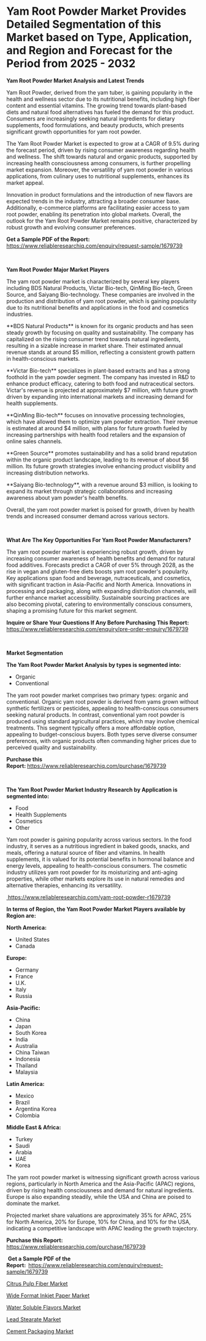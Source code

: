 <p><h1>Yam Root Powder Market Provides Detailed Segmentation of this Market based on Type, Application, and Region and Forecast for the Period from 2025 - 2032</h1></p><p><strong>Yam Root Powder Market Analysis and Latest Trends</strong></p>
<p><p>Yam Root Powder, derived from the yam tuber, is gaining popularity in the health and wellness sector due to its nutritional benefits, including high fiber content and essential vitamins. The growing trend towards plant-based diets and natural food alternatives has fueled the demand for this product. Consumers are increasingly seeking natural ingredients for dietary supplements, food formulations, and beauty products, which presents significant growth opportunities for yam root powder.</p><p>The Yam Root Powder Market is expected to grow at a CAGR of 9.5% during the forecast period, driven by rising consumer awareness regarding health and wellness. The shift towards natural and organic products, supported by increasing health consciousness among consumers, is further propelling market expansion. Moreover, the versatility of yam root powder in various applications, from culinary uses to nutritional supplements, enhances its market appeal.</p><p>Innovation in product formulations and the introduction of new flavors are expected trends in the industry, attracting a broader consumer base. Additionally, e-commerce platforms are facilitating easier access to yam root powder, enabling its penetration into global markets. Overall, the outlook for the Yam Root Powder Market remains positive, characterized by robust growth and evolving consumer preferences.</p></p>
<p><strong>Get a Sample PDF of the Report:&nbsp;</strong> <a href="https://www.reliableresearchiq.com/enquiry/request-sample/1679739?utm_campaign=1117&utm_medium=2&utm_source=Github&utm_content=ia&utm_term=01042025&utm_id=yam-root-powder">https://www.reliableresearchiq.com/enquiry/request-sample/1679739</a></p>
<p>&nbsp;</p>
<p><strong>Yam Root Powder Major Market Players</strong></p>
<p><p>The yam root powder market is characterized by several key players including BDS Natural Products, Victar Bio-tech, QinMing Bio-tech, Green Source, and Saiyang Bio-technology. These companies are involved in the production and distribution of yam root powder, which is gaining popularity due to its nutritional benefits and applications in the food and cosmetics industries.</p><p>**BDS Natural Products** is known for its organic products and has seen steady growth by focusing on quality and sustainability. The company has capitalized on the rising consumer trend towards natural ingredients, resulting in a sizable increase in market share. Their estimated annual revenue stands at around $5 million, reflecting a consistent growth pattern in health-conscious markets.</p><p>**Victar Bio-tech** specializes in plant-based extracts and has a strong foothold in the yam powder segment. The company has invested in R&D to enhance product efficacy, catering to both food and nutraceutical sectors. Victar's revenue is projected at approximately $7 million, with future growth driven by expanding into international markets and increasing demand for health supplements.</p><p>**QinMing Bio-tech** focuses on innovative processing technologies, which have allowed them to optimize yam powder extraction. Their revenue is estimated at around $4 million, with plans for future growth fueled by increasing partnerships with health food retailers and the expansion of online sales channels.</p><p>**Green Source** promotes sustainability and has a solid brand reputation within the organic product landscape, leading to its revenue of about $6 million. Its future growth strategies involve enhancing product visibility and increasing distribution networks.</p><p>**Saiyang Bio-technology**, with a revenue around $3 million, is looking to expand its market through strategic collaborations and increasing awareness about yam powder's health benefits.</p><p>Overall, the yam root powder market is poised for growth, driven by health trends and increased consumer demand across various sectors.</p></p>
<p>&nbsp;</p>
<p><strong>What Are The Key Opportunities For Yam Root Powder Manufacturers?</strong></p>
<p><p>The yam root powder market is experiencing robust growth, driven by increasing consumer awareness of health benefits and demand for natural food additives. Forecasts predict a CAGR of over 5% through 2028, as the rise in vegan and gluten-free diets boosts yam root powder's popularity. Key applications span food and beverage, nutraceuticals, and cosmetics, with significant traction in Asia-Pacific and North America. Innovations in processing and packaging, along with expanding distribution channels, will further enhance market accessibility. Sustainable sourcing practices are also becoming pivotal, catering to environmentally conscious consumers, shaping a promising future for this market segment.</p></p>
<p><strong>Inquire or Share Your Questions If Any Before Purchasing This Report:</strong> <a href="https://www.reliableresearchiq.com/enquiry/pre-order-enquiry/1679739?utm_campaign=1117&utm_medium=2&utm_source=Github&utm_content=ia&utm_term=01042025&utm_id=yam-root-powder">https://www.reliableresearchiq.com/enquiry/pre-order-enquiry/1679739</a></p>
<p>&nbsp;</p>
<p><strong>Market Segmentation</strong></p>
<p><strong>The Yam Root Powder Market Analysis by types is segmented into:</strong></p>
<p><ul><li>Organic</li><li>Conventional</li></ul></p>
<p><p>The yam root powder market comprises two primary types: organic and conventional. Organic yam root powder is derived from yams grown without synthetic fertilizers or pesticides, appealing to health-conscious consumers seeking natural products. In contrast, conventional yam root powder is produced using standard agricultural practices, which may involve chemical treatments. This segment typically offers a more affordable option, appealing to budget-conscious buyers. Both types serve diverse consumer preferences, with organic products often commanding higher prices due to perceived quality and sustainability.</p></p>
<p><strong>Purchase this Report:&nbsp;</strong><a href="https://www.reliableresearchiq.com/purchase/1679739?utm_campaign=1117&utm_medium=2&utm_source=Github&utm_content=ia&utm_term=01042025&utm_id=yam-root-powder">https://www.reliableresearchiq.com/purchase/1679739</a></p>
<p>&nbsp;</p>
<p><strong>The Yam Root Powder Market Industry Research by Application is segmented into:</strong></p>
<p><ul><li>Food</li><li>Health Supplements</li><li>Cosmetics</li><li>Other</li></ul></p>
<p><p>Yam root powder is gaining popularity across various sectors. In the food industry, it serves as a nutritious ingredient in baked goods, snacks, and meals, offering a natural source of fiber and vitamins. In health supplements, it is valued for its potential benefits in hormonal balance and energy levels, appealing to health-conscious consumers. The cosmetic industry utilizes yam root powder for its moisturizing and anti-aging properties, while other markets explore its use in natural remedies and alternative therapies, enhancing its versatility.</p></p>
<p><a href="https://www.reliableresearchiq.com/yam-root-powder-r1679739?utm_campaign=1117&utm_medium=2&utm_source=Github&utm_content=ia&utm_term=01042025&utm_id=yam-root-powder">&nbsp;https://www.reliableresearchiq.com/yam-root-powder-r1679739</a></p>
<p><strong>In terms of Region, the Yam Root Powder Market Players available by Region are:</strong></p>
<p>
    <p> <strong> North America: </strong>
        <ul>
            <li>United States</li>
            <li>Canada</li>
        </ul>
        </p> 
    <p> <strong> Europe: </strong>
        <ul>
            <li>Germany</li>
            <li>France</li>
            <li>U.K.</li>
            <li>Italy</li>
            <li>Russia</li>
        </ul>
        </p> 
    <p> <strong> Asia-Pacific: </strong>
        <ul>
            <li>China</li>
            <li>Japan</li>
            <li>South Korea</li>
            <li>India</li>
            <li>Australia</li>
            <li>China Taiwan</li>
            <li>Indonesia</li>
            <li>Thailand</li>
            <li>Malaysia</li>
        </ul>
        </p> 
    <p> <strong> Latin America: </strong>
        <ul>
            <li>Mexico</li>
            <li>Brazil</li>
            <li>Argentina Korea</li>
            <li>Colombia</li>
        </ul>
        </p> 
    <p> <strong> Middle East & Africa: </strong>
        <ul>
            <li>Turkey</li>
            <li>Saudi</li>
            <li>Arabia</li>
            <li>UAE</li>
            <li>Korea</li>
        </ul>
    </p>
    </p>
<p><p>The yam root powder market is witnessing significant growth across various regions, particularly in North America and the Asia-Pacific (APAC) regions, driven by rising health consciousness and demand for natural ingredients. Europe is also expanding steadily, while the USA and China are poised to dominate the market. </p><p>Projected market share valuations are approximately 35% for APAC, 25% for North America, 20% for Europe, 10% for China, and 10% for the USA, indicating a competitive landscape with APAC leading the growth trajectory.</p></p>
<p><strong>Purchase this Report: </strong><a href="https://www.reliableresearchiq.com/purchase/1679739?utm_campaign=1117&utm_medium=2&utm_source=Github&utm_content=ia&utm_term=01042025&utm_id=yam-root-powder">https://www.reliableresearchiq.com/purchase/1679739</a></p>
<p>&nbsp;<strong>Get a Sample PDF of the Report:&nbsp;&nbsp;</strong><a href="https://www.reliableresearchiq.com/enquiry/request-sample/1679739?utm_campaign=1117&utm_medium=2&utm_source=Github&utm_content=ia&utm_term=01042025&utm_id=yam-root-powder">https://www.reliableresearchiq.com/enquiry/request-sample/1679739</a></p>
<p><strong></strong></p>
<p><p><a href="https://github.com/dusektwinec3/Market-Research-Report-List-1/blob/main/citrus-pulp-fiber-market.md?utm_campaign=1117&utm_medium=2&utm_source=Github&utm_content=ia&utm_term=01042025&utm_id=yam-root-powder">Citrus Pulp Fiber Market</a></p><p><a href="https://github.com/jullselai/Market-Research-Report-List-1/blob/main/wide-format-inkjet-paper-market.md?utm_campaign=1117&utm_medium=2&utm_source=Github&utm_content=ia&utm_term=01042025&utm_id=yam-root-powder">Wide Format Inkjet Paper Market</a></p><p><a href="https://github.com/toghojbeinta/Market-Research-Report-List-1/blob/main/water-soluble-flavors-market.md?utm_campaign=1117&utm_medium=2&utm_source=Github&utm_content=ia&utm_term=01042025&utm_id=yam-root-powder">Water Soluble Flavors Market</a></p><p><a href="https://github.com/jaspartatin/Market-Research-Report-List-1/blob/main/lead-stearate-market.md?utm_campaign=1117&utm_medium=2&utm_source=Github&utm_content=ia&utm_term=01042025&utm_id=yam-root-powder">Lead Stearate Market</a></p><p><a href="https://github.com/alefermeivys/Market-Research-Report-List-1/blob/main/cement-packaging-market.md?utm_campaign=1117&utm_medium=2&utm_source=Github&utm_content=ia&utm_term=01042025&utm_id=yam-root-powder">Cement Packaging Market</a></p></p>